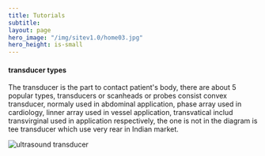 ```yaml
---
title: Tutorials
subtitle: 
layout: page
hero_image: "/img/sitev1.0/home03.jpg"
hero_height: is-small
---
```


#### transducer types

The transducer is the part to contact patient's body, there are about 5 popular types, transducers or scanheads or probes  consist convex transducer, normaly used in abdominal application, phase array used in cardiology, linner array used in vessel application, transvatical includ transvirginal used in application respectively, the one is not in the diagram is tee transducer which use very rear in Indian market.

![ultrasound transducer](/img/)
